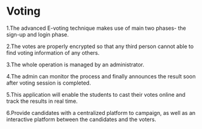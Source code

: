 # Voting

1.The advanced E-voting technique makes use of main two phases-
the sign-up and login phase.

2.The votes are properly encrypted so that any third person cannot
able to find voting information of any others.

3.The whole operation is managed by an administrator.

4.The admin can monitor the process and finally announces the
result soon after voting session is completed.

5.This application will enable the students to cast their votes online
and track the results in real time.

6.Provide candidates with a centralized platform to campaign, as
well as an interactive platform between the candidates and the
voters.

